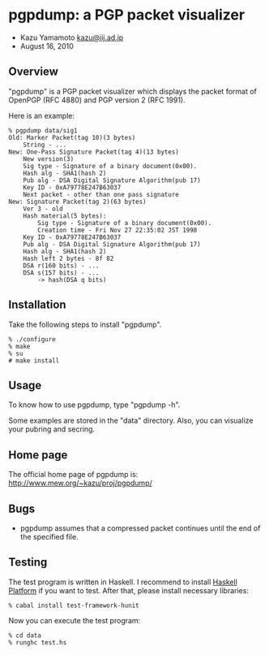 # pgpdump: a PGP packet visualizer

- Kazu Yamamoto <kazu@iij.ad.jp>
- August 16, 2010

## Overview

"pgpdump" is a PGP packet visualizer which displays the packet format
of OpenPGP (RFC 4880) and PGP version 2 (RFC 1991).

Here is an example:

	% pgpdump data/sig1
	Old: Marker Packet(tag 10)(3 bytes)
		String - ...
	New: One-Pass Signature Packet(tag 4)(13 bytes)
		New version(3)
		Sig type - Signature of a binary document(0x00).
		Hash alg - SHA1(hash 2)
		Pub alg - DSA Digital Signature Algorithm(pub 17)
		Key ID - 0xA79778E247B63037
		Next packet - other than one pass signature
	New: Signature Packet(tag 2)(63 bytes)
		Ver 3 - old
		Hash material(5 bytes):
			Sig type - Signature of a binary document(0x00).
			Creation time - Fri Nov 27 22:35:02 JST 1998
		Key ID - 0xA79778E247B63037
		Pub alg - DSA Digital Signature Algorithm(pub 17)
		Hash alg - SHA1(hash 2)
		Hash left 2 bytes - 8f 82
		DSA r(160 bits) - ...
		DSA s(157 bits) - ...
			-> hash(DSA q bits)

## Installation

Take the following steps to install "pgpdump".

	% ./configure
	% make
	% su
	# make install


## Usage

To know how to use pgpdump, type "pgpdump -h".

Some examples are stored in the "data" directory. Also, you can
visualize your pubring and secring.

## Home page

The official home page of pgpdump is:
	http://www.mew.org/~kazu/proj/pgpdump/

## Bugs

- pgpdump assumes that a compressed packet continues until the end of
  the specified file.

## Testing

The test program is written in Haskell. I recommend to install 
[Haskell Platform](https://www.haskell.org/platform/) if you want to test. After that, please install necessary libraries:

```
% cabal install test-framework-hunit
```

Now you can execute the test program:

```
% cd data
% runghc test.hs
```

